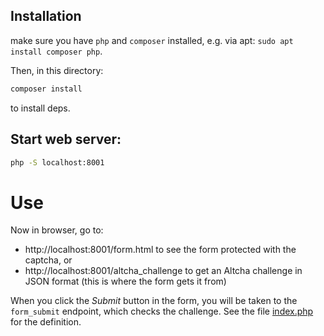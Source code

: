 
## Installation

make sure you have `php` and `composer` installed, e.g. via apt: ```sudo apt install composer php```.

Then, in this directory:

```sh
composer install
```

to install deps.

## Start web server:

```sh
php -S localhost:8001
```

# Use

Now in browser, go to:

* http://localhost:8001/form.html to see the form protected with the captcha, or
* http://localhost:8001/altcha_challenge to get an Altcha challenge in JSON format (this is where the form gets it from)

When you click the *Submit* button in the form, you will be taken to the `form_submit` endpoint, which checks the challenge. See the file [index.php](./index.php) for the definition.


